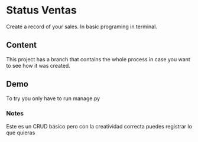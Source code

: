 # Status Ventas
Create a record of your sales.
In basic programing in terminal.

## Content
This project has a branch that contains the whole process in case you want to see how it was created.

## Demo
To try you only have to run manage.py

### Notes
Este es un CRUD básico pero con la creatividad correcta puedes registrar lo que quieras 
